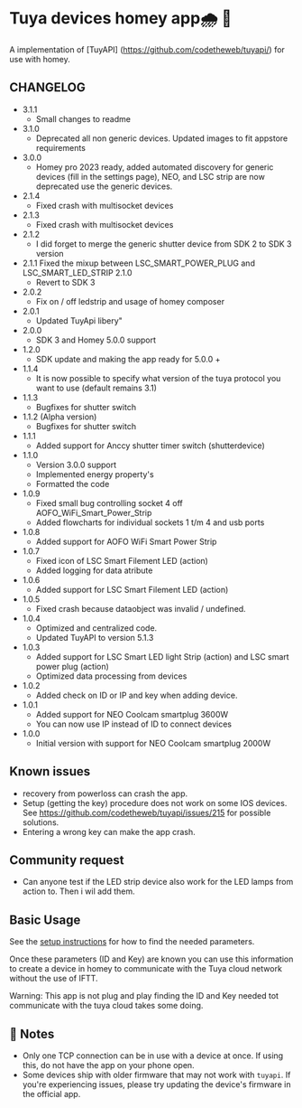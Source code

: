 ﻿# Tuya devices homey app🌧 🔌

A implementation of [TuyAPI] (https://github.com/codetheweb/tuyapi/) for use with homey. 

## CHANGELOG
* 3.1.1
	- Small changes to readme
* 3.1.0
	- Deprecated all non generic devices. Updated images to fit appstore requirements
* 3.0.0
	- Homey pro 2023 ready, added automated discovery for generic devices (fill in the settings page), NEO, and LSC strip are now deprecated use the generic devices. 
* 2.1.4
	- Fixed crash with multisocket devices
* 2.1.3
	- Fixed crash with multisocket devices
* 2.1.2
	- I did forget to merge the generic shutter device from SDK 2 to SDK 3 version
* 2.1.1
    Fixed the mixup between LSC_SMART_POWER_PLUG and LSC_SMART_LED_STRIP
 2.1.0
	- Revert to SDK 3
* 2.0.2
    - Fix on / off ledstrip and usage of homey composer
* 2.0.1
    - Updated TuyApi libery"
* 2.0.0
    - SDK 3 and Homey 5.0.0 support
* 1.2.0
	- SDK update and making the app ready for 5.0.0 + 
* 1.1.4 
	- It is now possible to specify what version of the tuya protocol you want to use (default remains 3.1)	
* 1.1.3
	- Bugfixes for shutter switch
* 1.1.2 (Alpha version)
	- Bugfixes for shutter switch
* 1.1.1
	- Added support for Anccy shutter timer switch (shutterdevice) 
* 1.1.0
	- Version 3.0.0 support
	- Implemented energy property's
	- Formatted the code
* 1.0.9
	- Fixed small bug controlling socket 4 off AOFO_WiFi_Smart_Power_Strip
	- Added flowcharts for individual sockets 1 t/m 4 and usb ports
* 1.0.8 
	- Added support for AOFO WiFi Smart Power Strip
* 1.0.7
	- Fixed icon of LSC Smart Filement LED (action)
	- Added logging for data atribute 
* 1.0.6 
	- Added support for LSC Smart Filement LED (action)
* 1.0.5
	- Fixed crash because dataobject was invalid / undefined. 
* 1.0.4
	- Optimized and centralized code.  
	- Updated TuyAPI to version 5.1.3 
* 1.0.3
	- Added support for LSC Smart LED light Strip (action)	and LSC smart power plug (action)
	- Optimized data processing from devices
* 1.0.2
	- Added check on ID or IP and key when adding device. 
* 1.0.1
	- Added support for NEO Coolcam smartplug 3600W
	- You can now use IP instead of ID to connect devices
* 1.0.0
	- Initial version with support for NEO Coolcam smartplug 2000W

## Known issues
* recovery from powerloss can crash the app. 
* Setup (getting the key) procedure does not work on some IOS devices. See https://github.com/codetheweb/tuyapi/issues/215 for possible solutions. 
* Entering a wrong key can make the app crash. 
	
## Community request
* Can anyone test if the LED strip device also work for the LED lamps from action to. Then i wil add them.  
	
## Basic Usage
See the [setup instructions](https://github.com/codetheweb/tuyapi/blob/master/docs/SETUP.md) for how to find the needed parameters.

Once these parameters (ID and Key) are known you can use this information to create a device in homey to communicate with the Tuya cloud network without the use of IFTT.

Warning: This app is not plug and play finding the ID and Key needed tot communicate with the tuya cloud takes some doing. 

## 📝 Notes
- Only one TCP connection can be in use with a device at once. If using this, do not have the app on your phone open.
- Some devices ship with older firmware that may not work with `tuyapi`.  If you're experiencing issues, please try updating the device's firmware in the official app.




